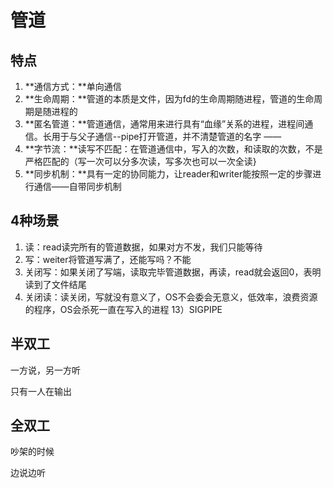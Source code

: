 # 管道

## 特点

1. **通信方式：**单向通信
2. **生命周期：**管道的本质是文件，因为fd的生命周期随进程，管道的生命周期是随进程的
3. **匿名管道：**管道通信，通常用来进行具有“血缘”关系的进程，进程间通信。长用于与父子通信--pipe打开管道，并不清楚管道的名字 —— 
4. **字节流：**读写不匹配：在管道通信中，写入的次数，和读取的次数，不是严格匹配的（写一次可以分多次读，写多次也可以一次全读}
5. **同步机制：**具有一定的协同能力，让reader和writer能按照一定的步骤进行通信——自带同步机制

## 4种场景

1. 读：read读完所有的管道数据，如果对方不发，我们只能等待
2. 写：weiter将管道写满了，还能写吗？不能
3. 关闭写：如果关闭了写端，读取完毕管道数据，再读，read就会返回0，表明读到了文件结尾
4. 关闭读：读关闭，写就没有意义了，OS不会委会无意义，低效率，浪费资源的程序，OS会杀死一直在写入的进程 13）SIGPIPE

## 半双工

一方说，另一方听

只有一人在输出

## 全双工

吵架的时候

边说边听
